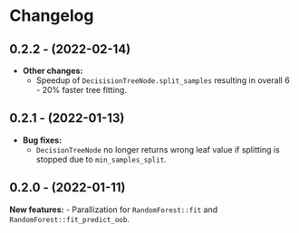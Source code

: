 # Changelog

## 0.2.2 - (2022-02-14)

- **Other changes:**
    - Speedup of `DecisisionTreeNode.split_samples` resulting in overall 6 - 20% faster
      tree fitting.

## 0.2.1 - (2022-01-13)

- **Bug fixes:**
    - `DecisionTreeNode` no longer returns wrong leaf value if splitting is stopped
      due to `min_samples_split`.  

## 0.2.0 - (2022-01-11)

**New features:**
    - Parallization for `RandomForest::fit` and `RandomForest::fit_predict_oob`.